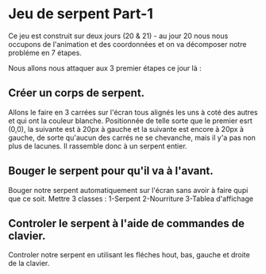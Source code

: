 # Jeu de serpent Part-1
Ce jeu est construit sur deux jours (20 & 21) - au jour 20 nous nous occupons de l'animation et des coordonnées et on va décomposer notre probléme en 7 étapes.

Nous allons nous attaquer aux 3 premier étapes ce jour là :
## Créer un corps de serpent.
  Allons le faire en 3 carrées sur l'écran tous alignés les uns à coté des autres et qui ont la couleur blanche. Positionnée de telle sorte que le premier esrt (0,0), la suivante est à 20px à gauche et la suivante est encore à 20px à gauche, de sorte qu'aucun des carrés ne se chevanche, mais il y'a pas non plus de lacunes. Il rassemble donc à un serpent entier.
## Bouger le serpent pour qu'il va à l'avant.
  Bouger notre serpent automatiquement sur l'écran sans avoir à faire qupi que ce soit.
  Mettre 3 classes : 
  1-Serpent
  2-Nourriture
  3-Tablea d'affichage
## Controler le serpent à l'aide de commandes de clavier.
  Controler notre serpent en utilisant les fléches hout, bas, gauche et droite de la clavier.
